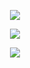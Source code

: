 <p align="center"><img src="https://imgur.com/SSqlnTP.png"/></p>
<p align="center">
  <img src="https://imgur.com/mx3Et16.png"/>
</p>

<p align="center"><img src="https://imgur.com/SSqlnTP.png"/></p>
